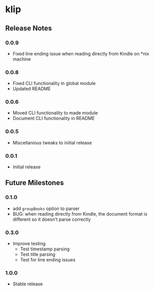 klip
=====

Release Notes
-------------

### 0.0.9
 * Fixed line ending issue when reading directly from Kindle on *nix machine

### 0.0.8
 * Fixed CLI functionality in global module
 * Updated README

### 0.0.6

 * Moved CLI functionality to made module
 * Document CLI functionality in README

### 0.0.5

 * Miscellanious tweaks to initial release


### 0.0.1

 * Initial release

Future Milestones
-----------------




### 0.1.0

 - add `groupBooks` option to parser
 - BUG: when reading directly from Kindle, the document format is different so it doesn't parse correctly

### 0.3.0

 - Improve testing
 	- Test timestamp parsing
 	- Test title parsing
 	- Test for line ending issues

### 1.0.0

- Stable release


